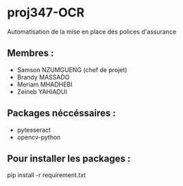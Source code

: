 # proj347-OCR
Automatisation de la mise en place des polices d'assurance

## Membres :
- Samson NZUMGUENG (chef de projet)
- Brandy MASSADO
- Meriam MHADHEBI
- Zeineb YAHIAOUI

## Packages néccéssaires :
- pytesseract
- opencv-python

## Pour installer les packages :
pip install -r requirement.txt
